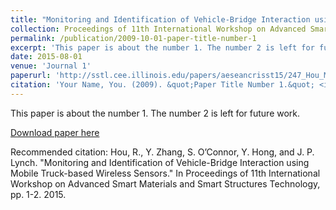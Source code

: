 ```yaml
---
title: "Monitoring and Identification of Vehicle-Bridge Interaction using Mobile Truck-based Wireless Sensors"
collection: Proceedings of 11th International Workshop on Advanced Smart Materials and Smart Structures Technology
permalink: /publication/2009-10-01-paper-title-number-1
excerpt: 'This paper is about the number 1. The number 2 is left for future work.'
date: 2015-08-01
venue: 'Journal 1'
paperurl: 'http://sstl.cee.illinois.edu/papers/aeseancrisst15/247_Hou_Monitoring.pdf'
citation: 'Your Name, You. (2009). &quot;Paper Title Number 1.&quot; <i>Journal 1</i>. 1(1).'
---
```

This paper is about the number 1. The number 2 is left for future work.

[Download paper here](http://academicpages.github.io/files/paper1.pdf)

Recommended citation: Hou, R., Y. Zhang, S. O’Connor, Y. Hong, and J. P. Lynch. "Monitoring and Identification of Vehicle-Bridge Interaction using Mobile Truck-based Wireless Sensors." In Proceedings of 11th International Workshop on Advanced Smart Materials and Smart Structures Technology, pp. 1-2. 2015.
